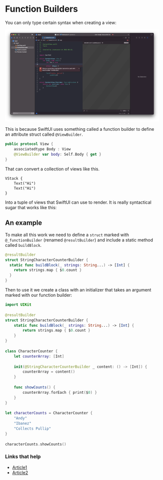 # Function Builders

You can only type certain syntax when creating a view:

![](images/1.png)

This is because SwiftUI uses something called a function builder to define an attribute struct called `@ViewBuilder`.

```swift
public protocol View {
    associatedtype Body : View
    @ViewBuilder var body: Self.Body { get }
}
```

That can convert a collection of views like this.

```swiuft
VStack {
    Text("Hi")
    Text("Hi")
}
```

Into a tuple of views that SwiftUI can use to render. It is really syntactical sugar that works like this:

## An example


To make all this work we need to define a `struct` marked with `@_functionBuilder` (renamed `@resultBuilder`) and include a static method called `buildBlock`.

```swift
@resultBuilder
struct StringCharacterCounterBuilder {
  static func buildBlock(_ strings: String...) -> [Int] {
    return strings.map { $0.count }
  }
}
```

Then to use it we create a class with an initializer that takes an argument marked with our function builder:

```swift
import UIKit

@resultBuilder
struct StringCharacterCounterBuilder {
    static func buildBlock(_ strings: String...) -> [Int] {
        return strings.map { $0.count }
    }
}

class CharacterCounter {
    let counterArray: [Int]

    init(@StringCharacterCounterBuilder _ content: () -> [Int]) {
        counterArray = content()
    }

    func showCounts() {
        counterArray.forEach { print($0) }
    }
}

let characterCounts = CharacterCounter {
    "Andy"
    "Ibanez"
    "Collects Pullip"
}

characterCounts.showCounts()
```


### Links that help

- [Article1](https://www.andyibanez.com/posts/understanding-function-builders/)
- [Article2](https://medium.com/@carson.katri/create-your-first-function-builder-in-5-minutes-b4a717390671)

